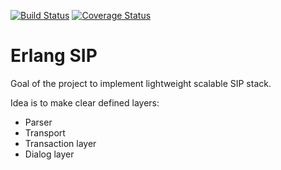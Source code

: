 [![Build Status](https://travis-ci.org/poroh/ersip.svg?branch=master)](https://travis-ci.org/poroh/ersip) [![Coverage Status](https://coveralls.io/repos/github/poroh/ersip/badge.svg?branch=master)](https://coveralls.io/github/poroh/ersip?branch=master)
# Erlang SIP

Goal of the project to implement lightweight scalable SIP stack.

Idea is to make clear defined layers:

   - Parser 
   - Transport
   - Transaction layer
   - Dialog layer


